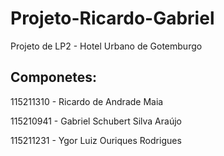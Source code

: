 # Projeto-Ricardo-Gabriel
Projeto de LP2 - Hotel Urbano de Gotemburgo

## Componetes:

115211310 - Ricardo de Andrade Maia

115210941 - Gabriel Schubert Silva Araújo

115211231 - Ygor Luiz Ouriques Rodrigues
